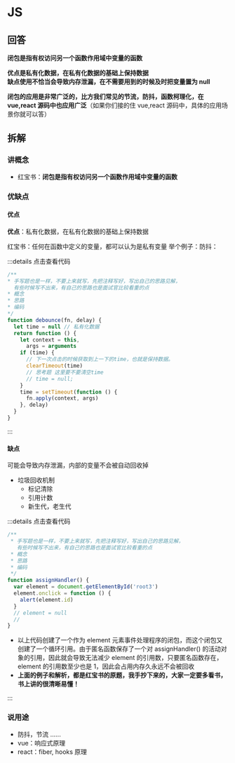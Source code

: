 # JS

## 回答

**闭包是指有权访问另一个函数作用域中变量的函数**

**优点是私有化数据，在私有化数据的基础上保持数据**  
**缺点使用不恰当会导致内存泄漏，在不需要用到的时候及时把变量置为 null**

**闭包的应用是非常广泛的，比方我们常见的节流，防抖，函数柯理化，在 vue,react 源码中也应用广泛**（如果你们接的住 vue,react 源码中，具体的应用场景你就可以答）

## 拆解

### 讲概念

- 红宝书：**闭包是指有权访问另一个函数作用域中变量的函数**

### 优缺点

#### 优点

**优点**：私有化数据，在私有化数据的基础上保持数据

红宝书：任何在函数中定义的变量，都可以认为是私有变量 举个例子：防抖：

:::details 点击查看代码

```js
/**
* 手写题也是一样，不要上来就写，先把注释写好，写出自己的思路见解，
  有些时候写不出来，有自己的思路也是面试官比较看重的点
* 概念
* 思路
* 编码
*/
function debounce(fn, delay) {
  let time = null // 私有化数据
  return function () {
    let context = this,
      args = arguments
    if (time) {
      // 下一次点击的时候获取到上一下的time，也就是保持数据。
      clearTimeout(time)
      // 思考题 这里要不要清空time
      // time = null;
    }
    time = setTimeout(function () {
      fn.apply(context, args)
    }, delay)
  }
}
```

:::

#### 缺点

可能会导致内存泄漏，内部的变量不会被自动回收掉

- 垃圾回收机制
  - 标记清除
  - 引用计数
  - 新生代，老生代

:::details 点击查看代码

```js
/**
 * 手写题也是一样，不要上来就写，先把注释写好，写出自己的思路见解，
   有些时候写不出来，有自己的思路也是面试官比较看重的点
 * 概念
 * 思路
 * 编码
 */
function assignHandler() {
  var element = document.getElementById('root3')
  element.onclick = function () {
    alert(element.id)
  }
  // element = null
  //
}
```

- 以上代码创建了一个作为 element 元素事件处理程序的闭包，而这个闭包又创建了一个循环引用。由于匿名函数保存了一个对 assignHandler() 的活动对象的引用，因此就会导致无法减少 element 的引用数，只要匿名函数存在，element 的引用数至少也是 1，因此会占用内存久永远不会被回收
- **上面的例子和解析，都是红宝书的原题，我手抄下来的，大家一定要多看书，书上讲的很清晰易懂！**

:::

### 说用途

- 防抖，节流 ......
- vue：响应式原理
- react：fiber, hooks 原理

